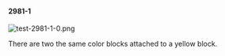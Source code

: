 #### 2981-1
![test-2981-1-0.png](https://github.com/lil-lab/nlvr/raw/master/nlvr/test/images/4/test-2981-1-0.png "test-2981-1-0.png")

There are two the same color blocks attached to a yellow block.